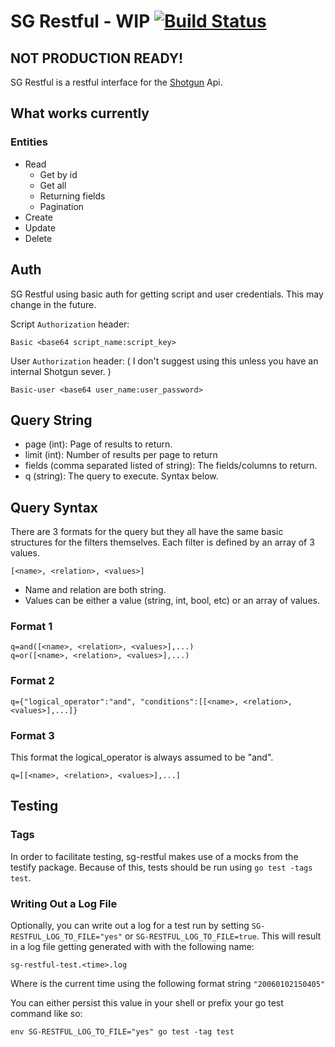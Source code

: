 # SG Restful - WIP [![Build Status](https://travis-ci.org/brandonvfx/sg-restful.svg?branch=master)](https://travis-ci.org/brandonvfx/sg-restful)

## NOT PRODUCTION READY!

SG Restful is a restful interface for the [Shotgun](http://shotgunsoftware.com)  Api.


## What works currently

### Entities

- Read
    - Get by id
    - Get all
    - Returning fields
    - Pagination
- Create
- Update
- Delete


## Auth

SG Restful using basic auth for getting script and user credentials. This may change in the future.

Script `Authorization` header:
```
Basic <base64 script_name:script_key>
```

User `Authorization` header:
( I don't suggest using this unless you have an internal Shotgun sever. )
```
Basic-user <base64 user_name:user_password>
```

## Query String

- page (int): Page of results to return.
- limit (int): Number of results per page to return
- fields (comma separated listed of string): The fields/columns to return.
- q (string): The query to execute. Syntax below.


## Query Syntax

There are 3 formats for the query but they all have the same basic structures for the filters themselves. Each filter is defined by an array of 3 values.

```
[<name>, <relation>, <values>]
```

- Name and relation are both string.
- Values can be either a value (string, int, bool, etc) or an array of values.

### Format 1

```
q=and([<name>, <relation>, <values>],...)
q=or([<name>, <relation>, <values>],...)
```

### Format 2

```
q={"logical_operator":"and", "conditions":[[<name>, <relation>, <values>],...]}
```

### Format 3

This format the logical_operator is always assumed to be "and".

```
q=[[<name>, <relation>, <values>],...]
```

## Testing

### Tags

In order to facilitate testing, sg-restful makes use of a mocks from the testify package. Because of this, tests should be run using `go test -tags test`.

### Writing Out a Log File

Optionally, you can write out a log for a test run by setting `SG-RESTFUL_LOG_TO_FILE="yes"` or `SG-RESTFUL_LOG_TO_FILE=true`. This will result in a log file getting generated with with the following name:

    sg-restful-test.<time>.log

Where <time> is the current time using the following format string `"20060102150405"`

You can either persist this value in your shell or prefix your go test command like so:

```
env SG-RESTFUL_LOG_TO_FILE="yes" go test -tag test 
```
